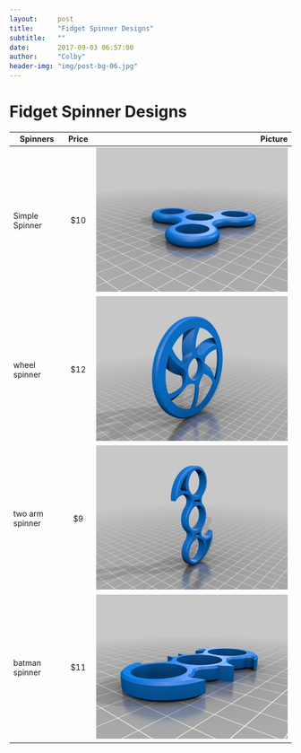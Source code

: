 ```yaml
---
layout:     post
title:      "Fidget Spinner Designs"
subtitle:   ""
date:       2017-09-03 06:57:00
author:     "Colby"
header-img: "img/post-bg-06.jpg"
---
```

<h1>Fidget Spinner Designs</h1>

| Spinners      | Price | Picture       |
| ------------- |:------------:| -----:|
| Simple Spinner|$10 |![alt text](/img/simple-spinner.jpg)| 
| wheel spinner |$12 |![alt text](/img/wheel-spinner.jpg)|
| two arm spinner |$9 |![alt text](/img/two-arm-spinner.jpg)|
| batman spinner|$11 |![alt text](/img/batman-spinner.jpg)| 
